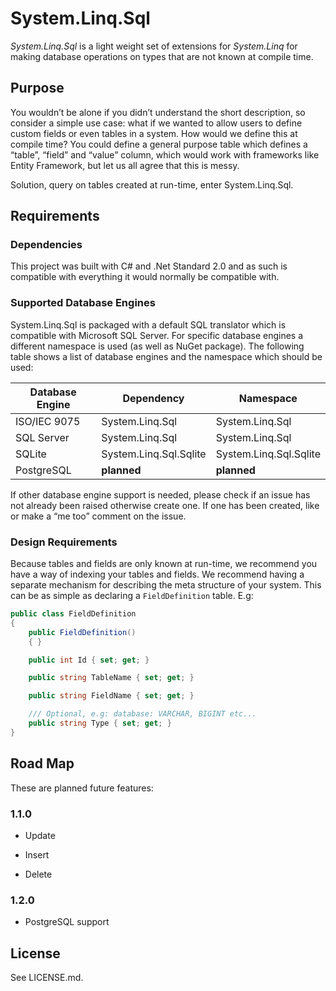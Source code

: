 System.Linq.Sql
===============

*System.Linq.Sql* is a light weight set of extensions for *System.Linq* for
making database operations on types that are not known at compile time.

Purpose
-------

You wouldn’t be alone if you didn’t understand the short description, so
consider a simple use case: what if we wanted to allow users to define custom
fields or even tables in a system. How would we define this at compile time? You
could define a general purpose table which defines a “table”, “field” and
“value” column, which would work with frameworks like Entity Framework, but let
us all agree that this is messy.

Solution, query on tables created at run-time, enter System.Linq.Sql.

Requirements
------------

### Dependencies

This project was built with C\# and .Net Standard 2.0 and as such is compatible
with everything it would normally be compatible with.

### Supported Database Engines

System.Linq.Sql is packaged with a default SQL translator which is compatible
with Microsoft SQL Server. For specific database engines a different namespace
is used (as well as NuGet package). The following table shows a list of database
engines and the namespace which should be used:

| Database Engine | Dependency             | Namespace              |
|-----------------|------------------------|------------------------|
| ISO/IEC 9075    | System.Linq.Sql        | System.Linq.Sql        |
| SQL Server      | System.Linq.Sql        | System.Linq.Sql        |
| SQLite          | System.Linq.Sql.Sqlite | System.Linq.Sql.Sqlite |
| PostgreSQL      | **planned**            | **planned**            |

If other database engine support is needed, please check if an issue has not
already been raised otherwise create one. If one has been created, like or make
a “me too” comment on the issue.

### Design Requirements

Because tables and fields are only known at run-time, we recommend you have a
way of indexing your tables and fields. We recommend having a separate mechanism
for describing the meta structure of your system. This can be as simple as
declaring a `FieldDefinition` table. E.g:

~~~~~~~~~~~~~~~~~~~~~~~~~~~~~~~~~~~~~~~~~~~~~~~~~~~~~~~~~~~~~~~~~~~~~~~~~~~~~ c#
public class FieldDefinition
{
    public FieldDefinition()
    { }

    public int Id { set; get; }

    public string TableName { set; get; }

    public string FieldName { set; get; }

    /// Optional, e.g: database: VARCHAR, BIGINT etc...
    public string Type { set; get; }
}
~~~~~~~~~~~~~~~~~~~~~~~~~~~~~~~~~~~~~~~~~~~~~~~~~~~~~~~~~~~~~~~~~~~~~~~~~~~~~~~~

Road Map
--------

These are planned future features:

### 1.1.0

-   Update

-   Insert

-   Delete

### 1.2.0

-   PostgreSQL support

License
-------

See LICENSE.md.

